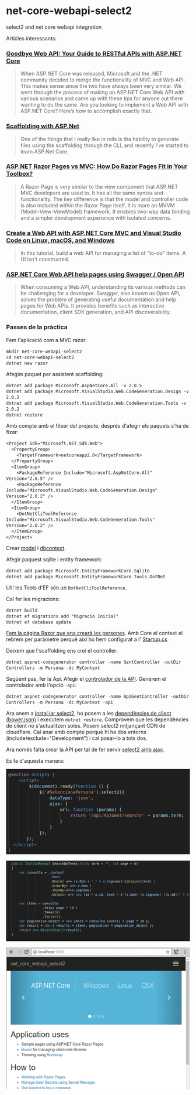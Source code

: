 # net-core-webapi-select2
select2 and net core webapi integration

Artícles interessants:

### [Goodbye Web API: Your Guide to RESTful APIs with ASP.NET Core](https://stackify.com/asp-net-core-web-api-guide/)

>When ASP.NET Core was released, Microsoft and the .NET community decided to merge the functionality of MVC and Web API. This makes sense since the two have always been very similar. We went through the process of making an ASP.NET Core Web API with various scenarios and came up with these tips for anyone out there wanting to do the same. Are you looking to implement a Web API with ASP.NET Core? Here’s how to accomplish exactly that.

### [Scaffolding with ASP.Net](https://dev.to/andre2w/scaffolding-with-aspnet)

>One of the things that I really like in rails is tha hability to generate files using the scaffolding through the CLI, and recently I've started to learn ASP.Net Core.

### [ASP.NET Razor Pages vs MVC: How Do Razor Pages Fit in Your Toolbox?](https://stackify.com/asp-net-razor-pages-vs-mvc/)

>A Razor Page is very similar to the view component that ASP.NET MVC developers are used to. It has all the same syntax and functionality.
>The key difference is that the model and controller code is also included within the Razor Page itself. It is more an MVVM (Model-View-ViewModel) framework. It enables two-way data binding and a simpler development experience with isolated concerns.

### [Create a Web API with ASP.NET Core MVC and Visual Studio Code on Linux, macOS, and Windows](https://docs.microsoft.com/en-us/aspnet/core/tutorials/web-api-vsc)

>In this tutorial, build a web API for managing a list of "to-do" items. A UI isn't constructed.

### [ASP.NET Core Web API help pages using Swagger / Open API](https://docs.microsoft.com/en-us/aspnet/core/tutorials/web-api-help-pages-using-swagger)

>When consuming a Web API, understanding its various methods can be challenging for a developer. Swagger, also known as Open API, solves the problem of generating useful documentation and help pages for Web APIs. It provides benefits such as interactive documentation, client SDK generation, and API discoverability.

### Passes de la pràctica

Fem l'aplicació com a MVC razor:

```
mkdir net-core-webapi-select2
cd net-core-webapi-select2
dotnet new razor
```

Afegim paquet per assistent scaffolding:

```
dotnet add package Microsoft.AspNetCore.All -v 2.0.5
dotnet add package Microsoft.VisualStudio.Web.CodeGeneration.Design -v 2.0.2
dotnet add package Microsoft.VisualStudio.Web.CodeGeneration.Tools -v 2.0.2
dotnet restore
```

Amb compte amb el fitxer del projecte, després d'afegir els paquets s'ha de fixar:

```
<Project Sdk="Microsoft.NET.Sdk.Web">
  <PropertyGroup>
    <TargetFramework>netcoreapp2.0</TargetFramework>
  </PropertyGroup>
  <ItemGroup>
    <PackageReference Include="Microsoft.AspNetCore.All" Version="2.0.5" />
    <PackageReference Include="Microsoft.VisualStudio.Web.CodeGeneration.Design" Version="2.0.2" />
  </ItemGroup>
  <ItemGroup>
    <DotNetCliToolReference Include="Microsoft.VisualStudio.Web.CodeGeneration.Tools" Version="2.0.2" />
  </ItemGroup>
</Project>
```

Crear [model](./Models/Persona.cs) i [dbcontext](./Models/MyContext.cs).

Afegir paquest sqlite i entity framework:

```
dotnet add package Microsoft.EntityFrameworkCore.Sqlite
dotnet add package Microsoft.EntityFrameworkCore.Tools.DotNet
```

Ull! les Tools d'EF són un ```DotNetCliToolReference```.

Cal fer les migracions:

```
dotnet build
dotnet ef migrations add "Migracio Inicial"
dotnet ef database update
```

[Fem la pàgina Razor que ens crearà les persones](./Pages/AddRandomPeople.cshtml.cs). Amb Core el context el rebrem per paràmetre perquè així ho hem configurat a l' [Startup.cs](./Startup.cs)

Deixem que l'scaffolding ens crei el controller:

```
dotnet aspnet-codegenerator controller -name GentController -outDir Controllers -m Persona -dc MyContext
```

Següent pas, fer la Api. Afegir el [controlador de la API](./Controllers/ApiGentController.cs). Generem el controlador amb l'opció `-api`:

```
dotnet aspnet-codegenerator controller -name ApiGentController -outDir Controllers -m Persona -dc MyContext -api
```

Ara anem a [instal·lar select2](https://select2.org/getting-started/installation), ho posem a les [dependències de client (bower.json)](./bower.json) i executem ```dotnet restore```. Comprovem
que les dependències de client no s'actualitzen soles. Posem select2 mitjançant CDN de cloudflare.
Cal anar amb compte perquè hi ha dos entorns (include/exclude="Development") i cal posar-lo a tots dos.

Ara només falta crear la API per tal de fer servir [select2 amb ajax](https://select2.org/data-sources/ajax).

Es fa d'aquesta manera:

![client](./wwwroot/images/js_client.png)

![server](./wwwroot/images/api_server.png)

![demo](./wwwroot/images/demo_select2_dotnet_core.gif)









